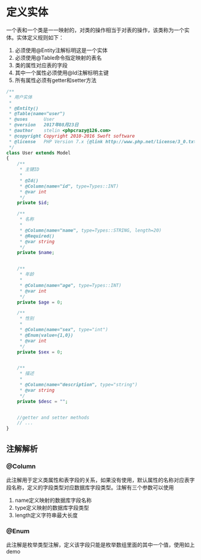 # 定义实体

一个表和一个类是一一映射的，对类的操作相当于对表的操作，该类称为一个实体。实体定义规则如下：

1. 必须使用@Entity注解标明这是一个实体
2. 必须使用@Table命令指定映射的表名
3. 类的属性对应表的字段
4. 其中一个属性必须使用@Id注解标明主键
5. 所有属性必须有getter和setter方法

```php
/**
 * 用户实体
 *
 * @Entity()
 * @Table(name="user")
 * @uses      User
 * @version   2017年08月23日
 * @author    stelin <phpcrazy@126.com>
 * @copyright Copyright 2010-2016 Swoft software
 * @license   PHP Version 7.x {@link http://www.php.net/license/3_0.txt}
 */
class User extends Model
{
    /**
     * 主键ID
     *
     * @Id()
     * @Column(name="id", type=Types::INT)
     * @var int
     */
    private $id;

    /**
     * 名称
     *
     * @Column(name="name", type=Types::STRING, length=20)
     * @Required()
     * @var string
     */
    private $name;


    /**
     * 年龄
     *
     * @Column(name="age", type=Types::INT)
     * @var int
     */
    private $age = 0;

    /**
     * 性别
     *
     * @Column(name="sex", type="int")
     * @Enum(value={1,0})
     * @var int
     */
    private $sex = 0;


    /**
     * 描述
     *
     * @Column(name="description", type="string")
     * @var string
     */
    private $desc = "";


    //getter and setter methods
    // ...
}
```

## 注解解析

### @Column

此注解用于定义类属性和表字段的关系，如果没有使用，默认属性的名称对应表字段名称，定义的字段类型对应数据库字段类型。注解有三个参数可以使用

1. name定义映射的数据库字段名称
2. type定义映射的数据库字段类型
3. length定义字符串最大长度

### @Enum

此注解是枚举类型注解，定义该字段只能是枚举数组里面的其中一个值，使用如上demo





